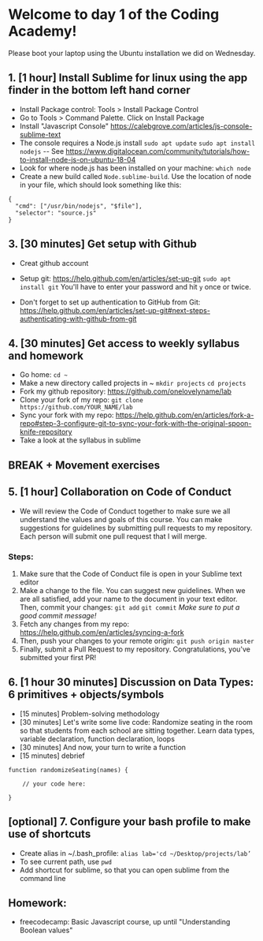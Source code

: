 # Welcome to day 1 of the Coding Academy!

Please boot your laptop using the Ubuntu installation we did on Wednesday.

## 1. [1 hour] Install Sublime for linux using the app finder in the bottom left hand corner
- Install Package control: Tools > Install Package Control
- Go to Tools > Command Palette. Click on Install Package
- Install "Javascript Console" https://calebgrove.com/articles/js-console-sublime-text
- The console requires a Node.js install 
`sudo apt update`
`sudo apt install nodejs`
-- See https://www.digitalocean.com/community/tutorials/how-to-install-node-js-on-ubuntu-18-04
- Look for where node.js has been installed on your machine: `which node` 
- Create a new build called `Node.sublime-build`. Use the location of node in your file, which should look something like this:
```
{
  "cmd": ["/usr/bin/nodejs", "$file"],
  "selector": "source.js"
}
```

## 3. [30 minutes] Get setup with Github
- Creat github account 

- Setup git: https://help.github.com/en/articles/set-up-git
`sudo apt install git` You'll have to enter your password and hit `y` once or twice.

- Don't forget to set up authentication to GitHub from Git: https://help.github.com/en/articles/set-up-git#next-steps-authenticating-with-github-from-git

## 4. [30 minutes] Get access to weekly syllabus and homework
- Go home: `cd ~`
- Make a new directory called projects in ~ 
`mkdir projects`
`cd projects`
- Fork my github repository: https://github.com/onelovelyname/lab
- Clone your fork of my repo: `git clone https://github.com/YOUR_NAME/lab`
- Sync your fork with my repo: https://help.github.com/en/articles/fork-a-repo#step-3-configure-git-to-sync-your-fork-with-the-original-spoon-knife-repository
- Take a look at the syllabus in sublime

## BREAK + Movement exercises

## 5. [1 hour] Collaboration on Code of Conduct
- We will review the Code of Conduct together to make sure we all understand the values and goals of this course. You can make suggestions for guidelines by submitting pull requests to my repository. Each person will submit one pull request that I will merge.
### Steps:
1. Make sure that the Code of Conduct file is open in your Sublime text editor
2. Make a change to the file. You can suggest new guidelines. When we are all satisfied, add your name to the document in your text editor. Then, commit your changes: `git add` `git commit`
*Make sure to put a good commit message!*
3. Fetch any changes from my repo: https://help.github.com/en/articles/syncing-a-fork
4. Then, push your changes to your remote origin: `git push origin master`
5. Finally, submit a Pull Request to my repository. Congratulations, you've submitted your first PR!

## 6. [1 hour 30 minutes] Discussion on Data Types: 6 primitives + objects/symbols
- [15 minutes] Problem-solving methodology
- [30 minutes] Let's write some live code: Randomize seating in the room so that students from each school are sitting together. Learn data types, variable declaration, function declaration, loops
- [30 minutes] And now, your turn to write a function
- [15 minutes] debrief
```
function randomizeSeating(names) {

	// your code here:

}
```

## [optional] 7. Configure your bash profile to make use of shortcuts
- Create alias in ~/.bash_profile: `alias lab='cd ~/Desktop/projects/lab’`
- To see current path, use `pwd`  
- Add shortcut for sublime, so that you can open sublime from the command line

## Homework:
- freecodecamp: Basic Javascript course, up until "Understanding Boolean values"